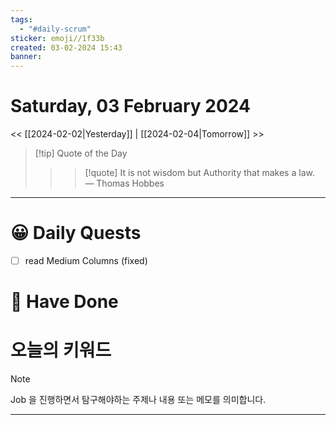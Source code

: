 ```yaml
---
tags:
  - "#daily-scrum"
sticker: emoji//1f33b
created: 03-02-2024 15:43
banner:
---
```

# Saturday, 03 February 2024
<< [[2024-02-02|Yesterday]] | [[2024-02-04|Tomorrow]] >>

> [!tip] Quote of the Day  
> > > [!quote] It is not wisdom but Authority that makes a law.
> — Thomas Hobbes

---

#  😀 Daily Quests
- [ ] read Medium Columns (fixed)


# 🙂 Have Done



# 오늘의 키워드

> [!NOTE]
> Job 을 진행하면서 탐구해야하는 주제나 내용 또는 메모를 의미합니다.


---
